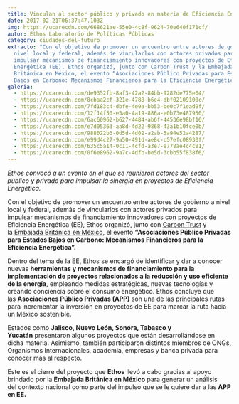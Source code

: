 ```yaml
---
title: Vinculan al sector público y privado en materia de Eficiencia Energética
date: 2017-02-21T06:37:47.103Z
img: https://ucarecdn.com/668621ae-55e0-4c8f-9624-70e640f171cf/
autor: Ethos Laboratorio de Políticas Públicas
category: ciudades-del-futuro
extracto: "Con el objetivo de promover un encuentro entre actores de gobierno a
  nivel local y federal, además de vincularlos con actores privados para
  impulsar mecanismos de financiamiento innovadores con proyectos de Eficiencia
  Energética (EE), Ethos organizó, junto con Carbon Trust y la Embajada
  Británica en México, el evento “Asociaciones Público Privadas para Estados
  Bajos en Carbono: Mecanismos Financieros para la Eficiencia Energética”."
galeria:
  - https://ucarecdn.com/de9352fb-8af3-42a2-84bb-9282de775e04/
  - https://ucarecdn.com/8cbaa2cf-321e-4788-b6e4-dbf02109100c/
  - https://ucarecdn.com/7fd183c4-dbfe-4e9a-bb53-be0c7f1ead9f/
  - https://ucarecdn.com/12f14f50-e5a0-4a19-886a-e0b73e487950/
  - https://ucarecdn.com/6ac60962-b627-4484-ab6f-44536e98bf16/
  - https://ucarecdn.com/e7d05363-aa8d-4d22-9868-43a1b10fce0b/
  - https://ucarecdn.com/988022b3-0d5d-4d02-a2ab-5a94e52a4287/
  - https://ucarecdn.com/e99d4c27-9a50-491d-ae8c-c57efc08930f/
  - https://ucarecdn.com/635c5a14-0c11-4cfd-a3e7-e778ae4c4c81/
  - https://ucarecdn.com/0f6e8962-9a7c-4dfb-be5d-3cbb55f838f6/
---
```

*Ethos convocó a un evento en el que se reunieron actores del sector público y privado para impulsar la sinergia en proyectos de Eficiencia Energética.*

Con el objetivo de promover un encuentro entre actores de gobierno a nivel local y federal, además de vincularlos con actores privados para impulsar mecanismos de financiamiento innovadores con proyectos de Eficiencia Energética (EE), Ethos organizó, junto con [Carbon Trust](https://www.carbontrust.com/client-services/our-services/espanol/?gclid=CIGQ57yzpNICFQ6MaQodZasGXw) y la [Embajada Británica en México](https://www.gov.uk/government/world/organisations/british-embassy-mexico-city.es-419), el evento **“Asociaciones Público Privadas para Estados Bajos en Carbono: Mecanismos Financieros para la Eficiencia Energética”.**

Dentro del tema de la EE, Ethos se encargó de identificar y dar a conocer nuevas **herramientas y mecanismos de financiamiento para la implementación de proyectos relacionados a la reducción y uso eficiente de la energía**, empleando medidas estratégicas, nuevas tecnologías y creando conciencia sobre el consumo energético. Ethos concluye que las **Asociaciones Público Privadas (APP)** son una de las principales rutas para incrementar la inversión en proyectos de EE para marcar la ruta hacia un México sostenible.

Estados como **Jalisco, Nuevo León, Sonora, Tabasco y Yucatán** presentaron algunos proyectos que están desarrollándose en dicha materia. Asimismo, también participaron distintos miembros de ONGs, Organismos Internacionales, academia, empresas y banca privada para conocer más al respecto.

Este es el cierre del proyecto que **Ethos** llevó a cabo gracias al apoyo brindado por la **Embajada Británica en México** para generar un análisis del contexto nacional como parte del impulso que se le quiere dar a las **APP en EE.**